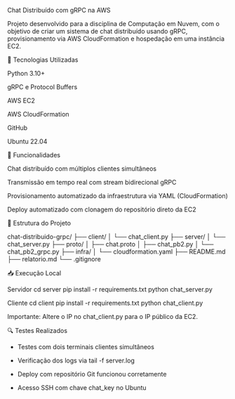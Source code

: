 Chat Distribuído com gRPC na AWS

Projeto desenvolvido para a disciplina de Computação em Nuvem, com o objetivo de criar um sistema de chat distribuído usando gRPC, provisionamento via AWS CloudFormation e hospedação em uma instância EC2.

🔧 Tecnologias Utilizadas

Python 3.10+

gRPC e Protocol Buffers

AWS EC2

AWS CloudFormation

GitHub

Ubuntu 22.04

🚀 Funcionalidades

Chat distribuído com múltiplos clientes simultâneos

Transmissão em tempo real com stream bidirecional gRPC

Provisionamento automatizado da infraestrutura via YAML (CloudFormation)

Deploy automatizado com clonagem do repositório direto da EC2

📂 Estrutura do Projeto

chat-distribuido-grpc/
├── client/
│   └── chat_client.py
├── server/
│   └── chat_server.py
├── proto/
│   ├── chat.proto
│   ├── chat_pb2.py
│   └── chat_pb2_grpc.py
├── infra/
│   └── cloudformation.yaml
├── README.md
├── relatorio.md
└── .gitignore

📥 Execução Local

Servidor
cd server
pip install -r requirements.txt
python chat_server.py

Cliente
cd client
pip install -r requirements.txt
python chat_client.py

Importante: Altere o IP no chat_client.py para o IP público da EC2.

🔍 Testes Realizados

* Testes com dois terminais clientes simultâneos

* Verificação dos logs via tail -f server.log

* Deploy com repositório Git funcionou corretamente

* Acesso SSH com chave chat_key no Ubuntu
